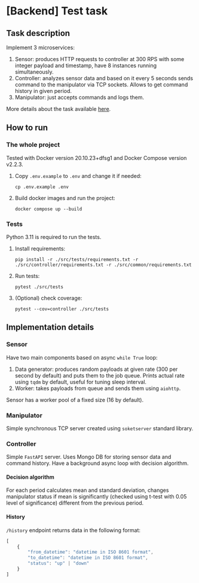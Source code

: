 # [Backend] Test task

## Task description

Implement 3 microservices:

1. Sensor: produces HTTP requests to controller at 300 RPS with some integer payload and timestamp,
   have 8 instances running simultaneously.
2. Controller: analyzes sensor data and based on it every 5 seconds sends command to the manipulator
   via TCP sockets. Allows to get command history in given period.
3. Manipulator: just accepts commands and logs them.

More details about the task available [here](https://disk.yandex.ru/i/kjqK0SedfDFiZQ).

## How to run

### The whole project

Tested with Docker version 20.10.23+dfsg1 and Docker Compose version v2.2.3.

1. Copy `.env.example` to `.env` and change it if needed:
    ```shell
    cp .env.example .env
    ```

2. Build docker images and run the project:
    ```shell
    docker compose up --build
    ```

### Tests

Python 3.11 is required to run the tests.

1. Install requirements:
    ```shell
    pip install -r ./src/tests/requirements.txt -r ./src/controller/requirements.txt -r ./src/common/requirements.txt
    ```
2. Run tests:
    ```shell
    pytest ./src/tests
    ```
3. (Optional) check coverage:
    ```shell
    pytest --cov=controller ./src/tests
    ```

## Implementation details

### Sensor

Have two main components based on async `while True` loop:

1. Data generator: produces random payloads at given rate (300 per second by default) and puts them
   to the job queue. Prints actual rate using `tqdm` by default, useful for tuning sleep interval.
2. Worker: takes payloads from queue and sends them using `aiohttp`.

Sensor has a worker pool of a fixed size (16 by default).

### Manipulator

Simple synchronous TCP server created using `soketserver` standard library.

### Controller

Simple `FastAPI` server. Uses Mongo DB for storing sensor data and command history. Have a
background async loop with decision algorithm.

#### Decision algorithm

For each period calculates mean and standard deviation, changes manipulator status if mean is
significantly (checked using t-test with 0.05 level of significance) different from the previous
period.

#### History

`/history` endpoint returns data in the following format:

```javascript
[
    {
        "from_datetime": "datetime in ISO 8601 format",
        "to_datetime": "datetime in ISO 8601 format",
        "status": "up" | "down"
    }
]
```